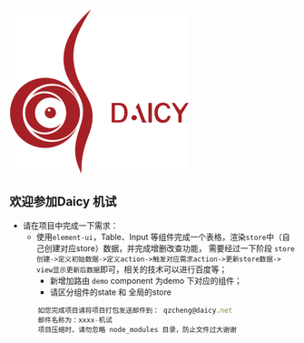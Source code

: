 ﻿![mahua](./img/daicy.png)
## 欢迎参加Daicy 机试
 * 请在项目中完成一下需求：
     *  使用`element-ui`，Table、Input 等组件完成一个表格，渲染`store`中（自己创建对应store）数据，并完成增删改查功能，
 需要经过一下阶段 `store 创建->定义初始数据->定义action->触发对应需求action->更新store数据-> view显示更新后数据`即可，相关的技术可以进行百度等；
        * 新增加路由  `demo` component 为demo 下对应的组件；
        * 请区分组件的state 和 全局的store
 ```javascript
        如您完成项目请将项目打包发送邮件到： qzcheng@daicy.net
        邮件名称为：xxxx-机试 
        项目压缩时，请勿忽略 node_modules 目录，防止文件过大谢谢
 ```
